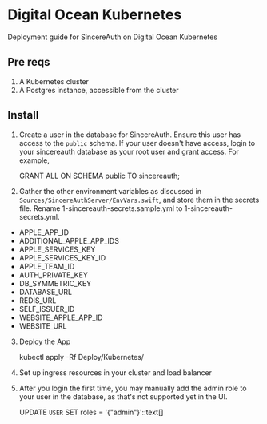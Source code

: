 # Digital Ocean Kubernetes

Deployment guide for SincereAuth on Digital Ocean Kubernetes

## Pre reqs

1. A Kubernetes cluster
2. A Postgres instance, accessible from the cluster

## Install

1. Create a user in the database for SincereAuth. Ensure this user has access to the `public` schema. If your user doesn't have access, login to your sincereauth database as your root user and grant access. For example,

   GRANT ALL ON SCHEMA public TO sincereauth;

2. Gather the other environment variables as discussed in `Sources/SincereAuthServer/EnvVars.swift`, and store them in the secrets file. Rename 1-sincereauth-secrets.sample.yml to 1-sincereauth-secrets.yml.

- APPLE_APP_ID
- ADDITIONAL_APPLE_APP_IDS
- APPLE_SERVICES_KEY
- APPLE_SERVICES_KEY_ID
- APPLE_TEAM_ID
- AUTH_PRIVATE_KEY
- DB_SYMMETRIC_KEY
- DATABASE_URL
- REDIS_URL
- SELF_ISSUER_ID
- WEBSITE_APPLE_APP_ID
- WEBSITE_URL

3. Deploy the App

   kubectl apply -Rf Deploy/Kubernetes/

4. Set up ingress resources in your cluster and load balancer

5. After you login the first time, you may manually add the admin role to your user in the database, as that's not supported yet in the UI.

   UPDATE `USER` SET roles = '{"admin"}'::text[]
